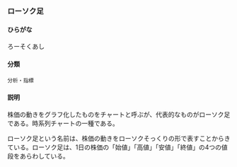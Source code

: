 <div style="display:none;">

## [あ行](securities-terms?id=あ行)
## [か行](securities-terms?id=か行)
## [さ行](securities-terms?id=さ行)
## [た行](securities-terms?id=た行)
## [な行](securities-terms?id=な行)
## [は行](securities-terms?id=は行)
## [ま行](securities-terms?id=ま行)
## [や行](securities-terms?id=や行)
## [ら行](securities-terms?id=ら行)

</div>

### ローソク足

#### ひらがな

ろーそくあし

#### 分類

`分析・指標`

#### 説明

株価の動きをグラフ化したものをチャートと呼ぶが、代表的なものがローソク足である。時系列チャートの一種である。
ローソク足という名前は、株価の動きをローソクそっくりの形で表すことからきている。ローソク足は、1日の株価の「始値」「高値」「安値」「終値」の4つの値段をあらわしている。


<div style="display:none;">

## [わ行](securities-terms?id=わ行)
## [英数字・記号](securities-terms?id=英数字・記号)

</div>

